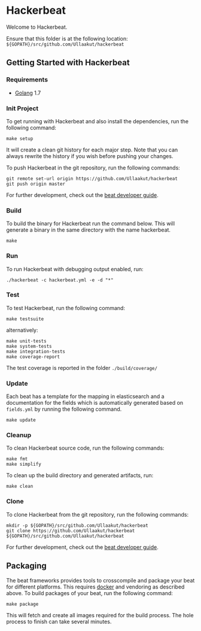 # Hackerbeat

Welcome to Hackerbeat.

Ensure that this folder is at the following location:
`${GOPATH}/src/github.com/Ullaakut/hackerbeat`

## Getting Started with Hackerbeat

### Requirements

* [Golang](https://golang.org/dl/) 1.7

### Init Project
To get running with Hackerbeat and also install the
dependencies, run the following command:

```
make setup
```

It will create a clean git history for each major step. Note that you can always rewrite the history if you wish before pushing your changes.

To push Hackerbeat in the git repository, run the following commands:

```
git remote set-url origin https://github.com/Ullaakut/hackerbeat
git push origin master
```

For further development, check out the [beat developer guide](https://www.elastic.co/guide/en/beats/libbeat/current/new-beat.html).

### Build

To build the binary for Hackerbeat run the command below. This will generate a binary
in the same directory with the name hackerbeat.

```
make
```


### Run

To run Hackerbeat with debugging output enabled, run:

```
./hackerbeat -c hackerbeat.yml -e -d "*"
```


### Test

To test Hackerbeat, run the following command:

```
make testsuite
```

alternatively:
```
make unit-tests
make system-tests
make integration-tests
make coverage-report
```

The test coverage is reported in the folder `./build/coverage/`

### Update

Each beat has a template for the mapping in elasticsearch and a documentation for the fields
which is automatically generated based on `fields.yml` by running the following command.

```
make update
```


### Cleanup

To clean  Hackerbeat source code, run the following commands:

```
make fmt
make simplify
```

To clean up the build directory and generated artifacts, run:

```
make clean
```


### Clone

To clone Hackerbeat from the git repository, run the following commands:

```
mkdir -p ${GOPATH}/src/github.com/Ullaakut/hackerbeat
git clone https://github.com/Ullaakut/hackerbeat ${GOPATH}/src/github.com/Ullaakut/hackerbeat
```


For further development, check out the [beat developer guide](https://www.elastic.co/guide/en/beats/libbeat/current/new-beat.html).


## Packaging

The beat frameworks provides tools to crosscompile and package your beat for different platforms. This requires [docker](https://www.docker.com/) and vendoring as described above. To build packages of your beat, run the following command:

```
make package
```

This will fetch and create all images required for the build process. The hole process to finish can take several minutes.
